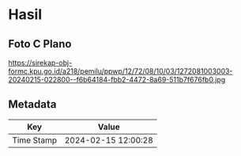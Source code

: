 # Hasil

## Foto C Plano

https://sirekap-obj-formc.kpu.go.id/a218/pemilu/ppwp/12/72/08/10/03/1272081003003-20240215-022800--f6b64184-fbb2-4472-8a69-511b7f676fb0.jpg


## Metadata

| Key        | Value               |
| ---------- | ------------------- |
| Time Stamp | 2024-02-15 12:00:28 |



